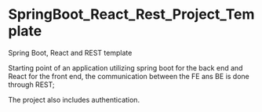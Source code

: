 # SpringBoot_React_Rest_Project_Template
Spring Boot, React and REST template


Starting point of an application utilizing spring boot for the back end and React for the front end,  the communication between the FE ans BE is done through REST;

The project also includes authentication.
